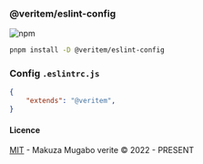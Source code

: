 ### @veritem/eslint-config 

![npm](https://img.shields.io/npm/v/@veritem/eslint-config)

```bash 
pnpm install -D @veritem/eslint-config
```


### Config `.eslintrc.js`

```json 
{
    "extends": "@veritem",
}
```


#### Licence 

[MIT](https://github.com/veritem/eslint-config-veritem/blob/main/LICENSE) - Makuza Mugabo verite &copy; 2022 - PRESENT 